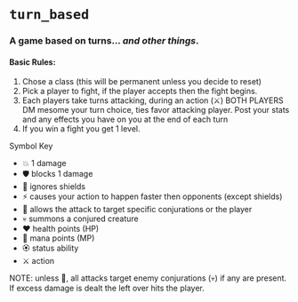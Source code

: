 # `turn_based`
### A game based on turns... *and other things*.

####  Basic Rules:
1. Chose a class (this will be permanent unless you decide to reset)
2. Pick a player to fight, if the player accepts then the fight begins.
3. Each players take turns attacking, during an action (:crossed_swords:) BOTH PLAYERS DM mesome your turn choice, ties favor attacking player. Post your stats and any effects you have on you at the end of each turn
4. If you win a fight you get 1 level.

Symbol Key
- :boom: 1 damage
- :shield: blocks 1 damage
- :no_entry_sign: ignores shields
- :zap: causes your action to happen faster then opponents (except shields)
- :dart: allows the attack to target specific conjurations or the player
- :skull: summons a conjured creature
- :heart: health points (HP)
- :large_blue_diamond: mana points (MP)
- :rosette: status ability
- :crossed_swords: action

NOTE: unless :dart:, all attacks target enemy conjurations (:skull:) if any are present. If excess damage is dealt the left over hits the player.
